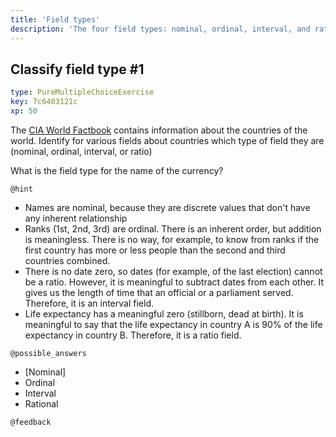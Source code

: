 ```yaml
---
title: 'Field types'
description: 'The four field types: nominal, ordinal, interval, and ratio'
---
```


## Classify field type #1

```yaml
type: PureMultipleChoiceExercise
key: 7c6403121c
xp: 50
```

The [CIA World Factbook](https://www.cia.gov/library/publications/the-world-factbook) contains information about the countries of the world. Identify for various fields about countries which type of field they are (nominal, ordinal, interval, or ratio)
  
What is the field type for the name of the currency?

`@hint`
* Names are nominal, because they are discrete values that don't have any inherent relationship
* Ranks (1st, 2nd, 3rd) are ordinal. There is an inherent order, but addition is meaningless. There is no way, for example, to know from ranks if the first country has more or less people than the second and third countries combined.
* There is no date zero, so dates (for example, of the last election) cannot be a ratio. However, it is meaningful to subtract dates from each other. It gives us the length of time that an official or a parliament served. Therefore, it is an interval field.
* Life expectancy has a meaningful zero (stillborn, dead at birth). It is meaningful to say that the life expectancy in country A is 90% of the life expectancy in country B. Therefore, it is a ratio field.

`@possible_answers`
- [Nominal]
- Ordinal
- Interval
- Rational

`@feedback`
